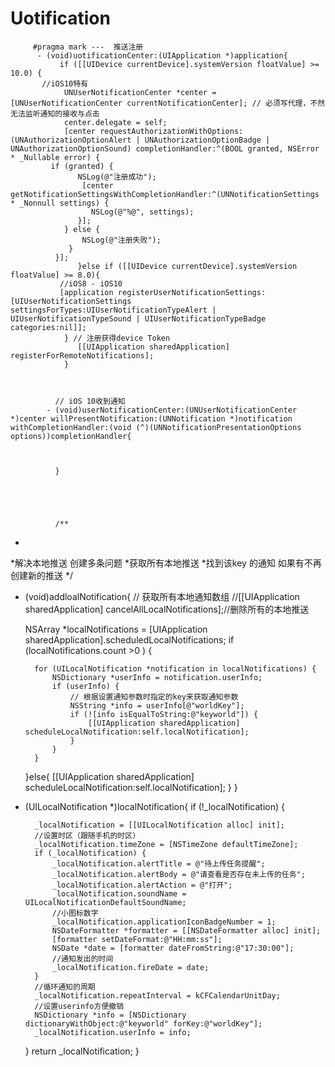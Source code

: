 # Uotification


         #pragma mark ---  推送注册
          - (void)uotificationCenter:(UIApplication *)application{
               if ([[UIDevice currentDevice].systemVersion floatValue] >= 10.0) {
           //iOS10特有
                UNUserNotificationCenter *center = [UNUserNotificationCenter currentNotificationCenter]; // 必须写代理，不然无法监听通知的接收与点击
                center.delegate = self;
                [center requestAuthorizationWithOptions:(UNAuthorizationOptionAlert | UNAuthorizationOptionBadge | UNAuthorizationOptionSound) completionHandler:^(BOOL granted, NSError * _Nullable error) {
             if (granted) {
                   NSLog(@"注册成功");
                    [center getNotificationSettingsWithCompletionHandler:^(UNNotificationSettings * _Nonnull settings) {
                      NSLog(@"%@", settings);
                   }];
                } else {
                    NSLog(@"注册失败");
                 }
              }];
                   }else if ([[UIDevice currentDevice].systemVersion floatValue] >= 8.0){
               //iOS8 - iOS10
               [application registerUserNotificationSettings:[UIUserNotificationSettings settingsForTypes:UIUserNotificationTypeAlert | UIUserNotificationTypeSound | UIUserNotificationTypeBadge categories:nil]];
                } // 注册获得device Token
                   [[UIApplication sharedApplication] registerForRemoteNotifications];
                }
                
                
              
              // iOS 10收到通知
            - (void)userNotificationCenter:(UNUserNotificationCenter *)center willPresentNotification:(UNNotification *)notification withCompletionHandler:(void (^)(UNNotificationPresentationOptions options))completionHandler{



              }
              
              
              
              
              
              /**
 *
 *解决本地推送 创建多条问题
 *获取所有本地推送
 *找到该key 的通知
 如果有不再创建新的推送
 */
- (void)addloalNotification{
    // 获取所有本地通知数组
    //[[UIApplication sharedApplication] cancelAllLocalNotifications];//删除所有的本地推送
    
    NSArray *localNotifications = [UIApplication sharedApplication].scheduledLocalNotifications;
    if (localNotifications.count >0 ) {
        
        for (UILocalNotification *notification in localNotifications) {
            NSDictionary *userInfo = notification.userInfo;
            if (userInfo) {
                // 根据设置通知参数时指定的key来获取通知参数
                NSString *info = userInfo[@"worldKey"];
                if (![info isEqualToString:@"keyworld"]) {
                    [[UIApplication sharedApplication] scheduleLocalNotification:self.localNotification];
                }
            }
        }
    }else{
        [[UIApplication sharedApplication] scheduleLocalNotification:self.localNotification];
    }
}

- (UILocalNotification *)localNotification{
    if (!_localNotification) {
        
        _localNotification = [[UILocalNotification alloc] init];
        //设置时区（跟随手机的时区）
        _localNotification.timeZone = [NSTimeZone defaultTimeZone];
        if (_localNotification) {
            _localNotification.alertTitle = @"待上传任务提醒";
            _localNotification.alertBody = @"请查看是否存在未上传的任务";
            _localNotification.alertAction = @"打开";
            _localNotification.soundName = UILocalNotificationDefaultSoundName;
            //小图标数字
            _localNotification.applicationIconBadgeNumber = 1;
            NSDateFormatter *formatter = [[NSDateFormatter alloc] init];
            [formatter setDateFormat:@"HH:mm:ss"];
            NSDate *date = [formatter dateFromString:@"17:30:00"];
            //通知发出的时间
            _localNotification.fireDate = date;
        }
        //循环通知的周期
        _localNotification.repeatInterval = kCFCalendarUnitDay;
        //设置userinfo方便撤销
        NSDictionary *info = [NSDictionary dictionaryWithObject:@"keyworld" forKey:@"worldKey"];
        _localNotification.userInfo = info;
    }
    return _localNotification;
}
